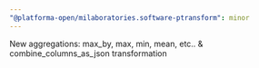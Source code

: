 ```yaml
---
"@platforma-open/milaboratories.software-ptransform": minor
---
```


New aggregations: max_by, max, min, mean, etc.. & combine_columns_as_json transformation
